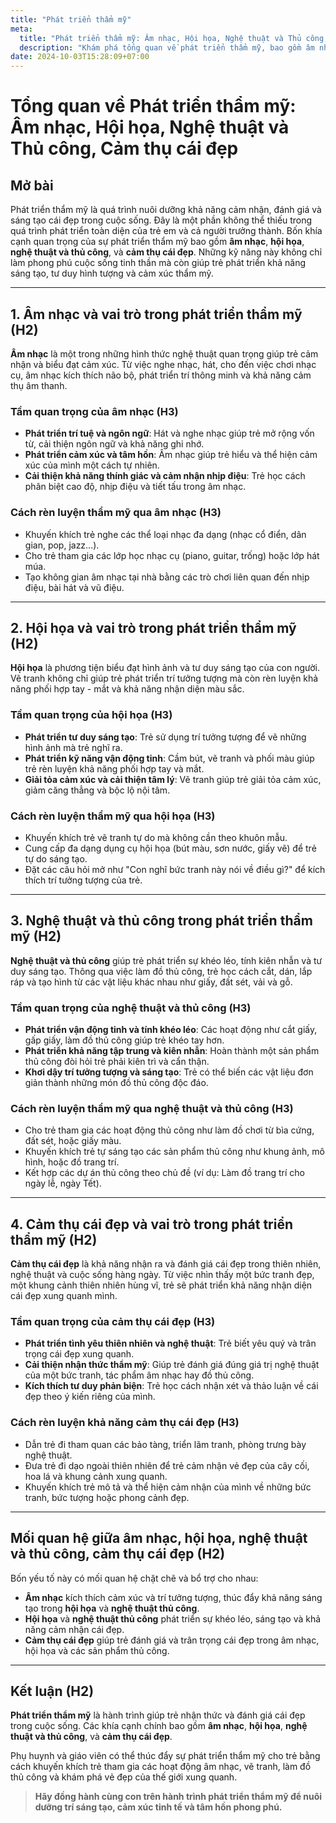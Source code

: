 ```yaml
---
title: "Phát triển thẩm mỹ"
meta:
  title: "Phát triển thẩm mỹ: Âm nhạc, Hội họa, Nghệ thuật và Thủ công, Cảm thụ cái đẹp"
  description: "Khám phá tổng quan về phát triển thẩm mỹ, bao gồm âm nhạc, hội họa, nghệ thuật và thủ công, cùng khả năng cảm thụ cái đẹp cho trẻ em và người trưởng thành."
date: 2024-10-03T15:28:09+07:00
---
```


# **Tổng quan về Phát triển thẩm mỹ: Âm nhạc, Hội họa, Nghệ thuật và Thủ công, Cảm thụ cái đẹp**

## **Mở bài**
Phát triển thẩm mỹ là quá trình nuôi dưỡng khả năng cảm nhận, đánh giá và sáng tạo cái đẹp trong cuộc sống. Đây là một phần không thể thiếu trong quá trình phát triển toàn diện của trẻ em và cả người trưởng thành. Bốn khía cạnh quan trọng của sự phát triển thẩm mỹ bao gồm **âm nhạc**, **hội họa**, **nghệ thuật và thủ công**, và **cảm thụ cái đẹp**. Những kỹ năng này không chỉ làm phong phú cuộc sống tinh thần mà còn giúp trẻ phát triển khả năng sáng tạo, tư duy hình tượng và cảm xúc thẩm mỹ.  

---

## **1. Âm nhạc và vai trò trong phát triển thẩm mỹ (H2)**
**Âm nhạc** là một trong những hình thức nghệ thuật quan trọng giúp trẻ cảm nhận và biểu đạt cảm xúc. Từ việc nghe nhạc, hát, cho đến việc chơi nhạc cụ, âm nhạc kích thích não bộ, phát triển trí thông minh và khả năng cảm thụ âm thanh.  

### **Tầm quan trọng của âm nhạc (H3)**
- **Phát triển trí tuệ và ngôn ngữ**: Hát và nghe nhạc giúp trẻ mở rộng vốn từ, cải thiện ngôn ngữ và khả năng ghi nhớ.  
- **Phát triển cảm xúc và tâm hồn**: Âm nhạc giúp trẻ hiểu và thể hiện cảm xúc của mình một cách tự nhiên.  
- **Cải thiện khả năng thính giác và cảm nhận nhịp điệu**: Trẻ học cách phân biệt cao độ, nhịp điệu và tiết tấu trong âm nhạc.  

### **Cách rèn luyện thẩm mỹ qua âm nhạc (H3)**
- Khuyến khích trẻ nghe các thể loại nhạc đa dạng (nhạc cổ điển, dân gian, pop, jazz…).  
- Cho trẻ tham gia các lớp học nhạc cụ (piano, guitar, trống) hoặc lớp hát múa.  
- Tạo không gian âm nhạc tại nhà bằng các trò chơi liên quan đến nhịp điệu, bài hát và vũ điệu.  

---

## **2. Hội họa và vai trò trong phát triển thẩm mỹ (H2)**
**Hội họa** là phương tiện biểu đạt hình ảnh và tư duy sáng tạo của con người. Vẽ tranh không chỉ giúp trẻ phát triển trí tưởng tượng mà còn rèn luyện khả năng phối hợp tay - mắt và khả năng nhận diện màu sắc.  

### **Tầm quan trọng của hội họa (H3)**
- **Phát triển tư duy sáng tạo**: Trẻ sử dụng trí tưởng tượng để vẽ những hình ảnh mà trẻ nghĩ ra.  
- **Phát triển kỹ năng vận động tinh**: Cầm bút, vẽ tranh và phối màu giúp trẻ rèn luyện khả năng phối hợp tay và mắt.  
- **Giải tỏa cảm xúc và cải thiện tâm lý**: Vẽ tranh giúp trẻ giải tỏa cảm xúc, giảm căng thẳng và bộc lộ nội tâm.  

### **Cách rèn luyện thẩm mỹ qua hội họa (H3)**
- Khuyến khích trẻ vẽ tranh tự do mà không cần theo khuôn mẫu.  
- Cung cấp đa dạng dụng cụ hội họa (bút màu, sơn nước, giấy vẽ) để trẻ tự do sáng tạo.  
- Đặt các câu hỏi mở như "Con nghĩ bức tranh này nói về điều gì?" để kích thích trí tưởng tượng của trẻ.  

---

## **3. Nghệ thuật và thủ công trong phát triển thẩm mỹ (H2)**
**Nghệ thuật và thủ công** giúp trẻ phát triển sự khéo léo, tính kiên nhẫn và tư duy sáng tạo. Thông qua việc làm đồ thủ công, trẻ học cách cắt, dán, lắp ráp và tạo hình từ các vật liệu khác nhau như giấy, đất sét, vải và gỗ.  

### **Tầm quan trọng của nghệ thuật và thủ công (H3)**
- **Phát triển vận động tinh và tính khéo léo**: Các hoạt động như cắt giấy, gấp giấy, làm đồ thủ công giúp trẻ khéo tay hơn.  
- **Phát triển khả năng tập trung và kiên nhẫn**: Hoàn thành một sản phẩm thủ công đòi hỏi trẻ phải kiên trì và cẩn thận.  
- **Khơi dậy trí tưởng tượng và sáng tạo**: Trẻ có thể biến các vật liệu đơn giản thành những món đồ thủ công độc đáo.  

### **Cách rèn luyện thẩm mỹ qua nghệ thuật và thủ công (H3)**
- Cho trẻ tham gia các hoạt động thủ công như làm đồ chơi từ bìa cứng, đất sét, hoặc giấy màu.  
- Khuyến khích trẻ tự sáng tạo các sản phẩm thủ công như khung ảnh, mô hình, hoặc đồ trang trí.  
- Kết hợp các dự án thủ công theo chủ đề (ví dụ: Làm đồ trang trí cho ngày lễ, ngày Tết).  

---

## **4. Cảm thụ cái đẹp và vai trò trong phát triển thẩm mỹ (H2)**
**Cảm thụ cái đẹp** là khả năng nhận ra và đánh giá cái đẹp trong thiên nhiên, nghệ thuật và cuộc sống hàng ngày. Từ việc nhìn thấy một bức tranh đẹp, một khung cảnh thiên nhiên hùng vĩ, trẻ sẽ phát triển khả năng nhận diện cái đẹp xung quanh mình.  

### **Tầm quan trọng của cảm thụ cái đẹp (H3)**
- **Phát triển tình yêu thiên nhiên và nghệ thuật**: Trẻ biết yêu quý và trân trọng cái đẹp xung quanh.  
- **Cải thiện nhận thức thẩm mỹ**: Giúp trẻ đánh giá đúng giá trị nghệ thuật của một bức tranh, tác phẩm âm nhạc hay đồ thủ công.  
- **Kích thích tư duy phản biện**: Trẻ học cách nhận xét và thảo luận về cái đẹp theo ý kiến riêng của mình.  

### **Cách rèn luyện khả năng cảm thụ cái đẹp (H3)**
- Dẫn trẻ đi tham quan các bảo tàng, triển lãm tranh, phòng trưng bày nghệ thuật.  
- Đưa trẻ đi dạo ngoài thiên nhiên để trẻ cảm nhận vẻ đẹp của cây cối, hoa lá và khung cảnh xung quanh.  
- Khuyến khích trẻ mô tả và thể hiện cảm nhận của mình về những bức tranh, bức tượng hoặc phong cảnh đẹp.  

---

## **Mối quan hệ giữa âm nhạc, hội họa, nghệ thuật và thủ công, cảm thụ cái đẹp (H2)**
Bốn yếu tố này có mối quan hệ chặt chẽ và bổ trợ cho nhau:  
- **Âm nhạc** kích thích cảm xúc và trí tưởng tượng, thúc đẩy khả năng sáng tạo trong **hội họa** và **nghệ thuật thủ công**.  
- **Hội họa** và **nghệ thuật thủ công** phát triển sự khéo léo, sáng tạo và khả năng cảm nhận cái đẹp.  
- **Cảm thụ cái đẹp** giúp trẻ đánh giá và trân trọng cái đẹp trong âm nhạc, hội họa và các sản phẩm thủ công.  

---

## **Kết luận (H2)**
**Phát triển thẩm mỹ** là hành trình giúp trẻ nhận thức và đánh giá cái đẹp trong cuộc sống. Các khía cạnh chính bao gồm **âm nhạc**, **hội họa**, **nghệ thuật và thủ công**, và **cảm thụ cái đẹp**.  

Phụ huynh và giáo viên có thể thúc đẩy sự phát triển thẩm mỹ cho trẻ bằng cách khuyến khích trẻ tham gia các hoạt động âm nhạc, vẽ tranh, làm đồ thủ công và khám phá vẻ đẹp của thế giới xung quanh.  

> **Hãy đồng hành cùng con trên hành trình phát triển thẩm mỹ để nuôi dưỡng trí sáng tạo, cảm xúc tinh tế và tâm hồn phong phú.**

